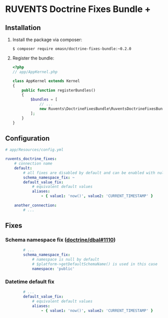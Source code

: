 # RUVENTS Doctrine Fixes Bundle +

## Installation

1. Install the package via composer:
   ```console
   $ composer require omasn/doctrine-fixes-bundle:~0.2.0
   ```

1. Register the bundle:
    ```php
    <?php
    // app/AppKernel.php
    
    class AppKernel extends Kernel
    {
        public function registerBundles()
        {
            $bundles = [
                // ...
                new Ruvents\DoctrineFixesBundle\RuventsDoctrineFixesBundle(),
            ];
        }
    }
    ```

## Configuration

```yaml
# app/Resources/config.yml

ruvents_doctrine_fixes:
    # connection name
    default:
        # all fixes are disabled by default and can be enabled with null
        schema_namespace_fix: ~
        default_value_fix:
            # equivalent default values
            aliases:
                - { value1: 'now()', value2: 'CURRENT_TIMESTAMP' }
    
    another_connection:
        # ...
```

## Fixes

### Schema namespace fix ([doctrine/dbal#1110](https://github.com/doctrine/dbal/issues/1110))

```yaml
        # ...
        schema_namespace_fix:
            # namespace is null by default
            # $platform->getDefaultSchemaName() is used in this case
            namespace: 'public'
```

### Datetime default fix

```yaml
        # ...
        default_value_fix:
            # equivalent default values
            aliases:
                - { value1: 'now()', value2: 'CURRENT_TIMESTAMP' }
```
